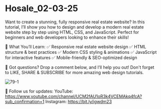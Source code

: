 # Hosale_02-03-25

Want to create a stunning, fully responsive real estate website? In this tutorial, I’ll show you how to design and develop a modern real estate website step by step using HTML, CSS, and JavaScript. Perfect for beginners and web developers looking to enhance their skills!

🔹 What You’ll Learn:
✅ Responsive real estate website design
✅ HTML structure & best practices
✅ Modern CSS styling & animations
✅ JavaScript for interactive features
✅ Mobile-friendly & SEO-optimized design

💬 Got questions? Drop a comment below, and I’ll help you out! Don't forget to LIKE, SHARE & SUBSCRIBE for more amazing web design tutorials.

![79-1](https://github.com/user-attachments/assets/df3c99d8-a503-4b4a-bbda-eb00fced343e)

📢 Follow us for updates:
YouTube: https://www.youtube.com/channel/UCM2fAU1oR3k4VCEMAkq4fcA?sub_confirmation=1
Instagram: https://bit.ly/igwdm23
